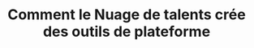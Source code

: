 ---
title: "Comment le Nuage de talents crée des outils de plateforme"
layout: post
lang: fr
lang-ref: 413-platform-tools
section: 4
category: 
hero:
  image:
    src: 4.13-tx-heading.jpg
    alt: Photo de haut en bas d'une personne créant des prototypes de produits numériques.
blocks:
  - type: large-graphic
    src: 4.13-fr-tools.png
    alt: "Un graphique montrant comment le Nuage des talents construit ses outils de plateforme. Le processus comporte quatre étapes, et bien que le processus puisse être linéaire des étapes 1 à 4, le graphique contient diverses flèches qui indiquent que le processus implique de revenir aux étapes précédentes, lorsque cela est nécessaire, afin de veiller à ce que l’outil réponde aux besoins des utilisateurs. La première étape consiste à planifier l’outil, où des ateliers, une définition du cheminement et des entretiens ont lieu. C’est là que nous bâtissons des outils hypothétiques à l’aide de tableaux blancs, de papier ou de prototypes numériques, et que nous demandons aux gestionnaires et aux candidats d’utiliser les outils dans des processus simulés. La deuxième étape est le test en contexte réel et à faible fidélité. C’est là que les prototypes sur papier deviennent des documents Excel et Microsoft Word et sont utilisés pour de véritables processus de travail. Les gestionnaires et les conseillers en RH utilisent ces outils hors plateforme pour vérifier leur utilité et affiner la façon dont notre théorie du changement se rattache aux réalités pratiques de la dotation réelle. Cette étape indique que l’équipe peut revenir à l’étape 1 (planification) si des tests indiquent que c’est nécessaire. La troisième étape est le premier tour de test sur la plateforme, où les conceptions de fonctionnalités des ateliers et des tests hors plateforme finissent par être codées et se transforment en portails. Pour les candidats, la plupart des outils sont introduits et testés ici d’abord pour les processus en contexte réel. Pour les gestionnaires et les conseillers en RH, les nouveaux outils sur leurs portails ont généralement connu plusieurs phases de développement en contexte réel et hors plateforme. Cette étape indique que l’équipe peut revenir à l’étape 2 (test en contexte réel et à faible fidélité) si nécessaire pour mieux comprendre la fonction. La quatrième et dernière étape est la mise à niveau des outils de plateforme, où les grandes choses deviennent des parties « permanentes » de la plateforme. Cependant, il y a toujours des améliorations que nous ne découvrons que par des tests en contexte réel. Dans certains cas, des outils entiers sont reconstruits afin de fournir de meilleurs résultats comportementaux ou de processus. Les outils de notre plateforme sont également interconnectés, donc peu importe la qualité d’un outil lorsqu’il est publié, il doit encore être mis à jour lorsque d’autres outils sont modifiés ou ajoutés. Cette étape indique que l’équipe peut revenir à l’étape trois (premier tour de test sur la plateforme) ou même à l’étape deux (test en contexte réel et à faible fidélité) si la recherche le requiert."
---
